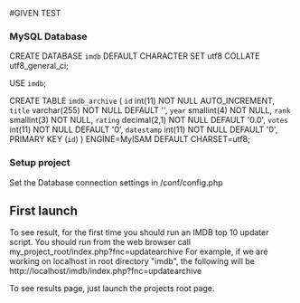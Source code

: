 #GIVEN TEST


### MySQL Database

CREATE DATABASE `imdb` DEFAULT CHARACTER SET utf8 COLLATE utf8_general_ci;

USE `imdb`;

CREATE TABLE `imdb_archive` (
  `id` int(11) NOT NULL AUTO_INCREMENT,
  `title` varchar(255) NOT NULL DEFAULT '',
  `year` smallint(4) NOT NULL,
  `rank` smallint(3) NOT NULL,
  `rating` decimal(2,1) NOT NULL DEFAULT '0.0',
  `votes` int(11) NOT NULL DEFAULT '0',
  `datestamp` int(11) NOT NULL DEFAULT '0',
  PRIMARY KEY (`id`)
) ENGINE=MyISAM  DEFAULT CHARSET=utf8;

### Setup project

Set the Database connection settings in /conf/config.php

## First launch

To see result, for the first time you should run an IMDB top 10 updater script. You should run from the web browser call my_project_root/index.php?fnc=updatearchive
For example, if we are working on localhost in root directory "imdb", the following will be
http://localhost/imdb/index.php?fnc=updatearchive

To see results page, just launch the projects root page.

